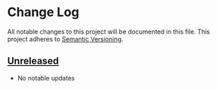 # Change Log
All notable changes to this project will be documented in this file.
This project adheres to [Semantic Versioning](http://semver.org/).

## [Unreleased][unreleased]
- No notable updates

[unreleased]: https://github.com/sparkpost/csharp-sparkpost/compare/530761f...HEAD

